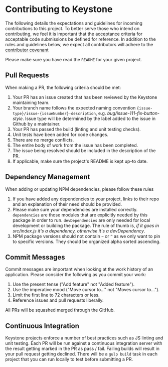 # Contributing to Keystone
The following details the expectations and guidelines for incoming contributions to this project.
To better serve those who intend on contributing, we feel it is important that the acceptance criteria
for acceptable code submissions be defined for reference.  In addition to the rules and guidelines below, we expect 
all contributors will adhere to the [contributor covenant][]

Please make sure you have read the `README` for your given project.

[contributor covenant]: http://contributor-covenant.org/version/1/2/0/

## Pull Requests
When making a PR, the following criteria should be met:

1. Your PR has an issue created that has been reviewed by the Keystone maintaining team.
2. Your branch name follows the expected naming convention `{issue-type}/issue-{issueNumber}-description`, e.g. _bug/issue-111-fix-button-style_.  Issue type will be determined by the label added to the issue in Github by a maintainer.
3. Your PR has passed the build (linting and unit testing checks).
4. Unit tests have been added for code changes.
5. There are no merge conflicts.
6. The entire body of work from the issue has been completed.
7. The issue being resolved should be included in the description of the PR.
8. If applicable, make sure the project's README is kept up-to date.

## Dependency Management
When adding or updating NPM dependencies, please follow these rules

1. If you have added any dependencies to your project, links to their repo and an explanation of their need should 
be provided.
2. Please make sure your dependencies are installed correctly.  `dependencies` are those modules that are explicitly
needed by this package in order to run.  `devDependencies` are only needed for local development or building the 
package.  The rule of thumb is, _if it goes in src/index.js it's a dependency, otherwise it's a devDependency_.
3. NPM package versions should not contain `~` or `^` as we only want to pin to specific versions.  They should be
organized alpha sorted ascending.

## Commit Messages
Commit messages are important when looking at the work history of an application.  Please consider the following as you 
commit your work:

1. Use the present tense ("Add feature" not "Added feature").
2. Use the imperative mood ("Move cursor to..." not "Moves cursor to...").
3. Limit the first line to 72 characters or less.
4. Reference issues and pull requests liberally.

All PRs will be squashed merged through the GitHub.

## Continuous Integration
Keystone projects enforce a number of best practices such as JS linting and unit testing.  Each PR will be run against
a continuous integration server with the result getting marked in the PR as pass / fail.  Failing builds will result
in your pull request getting declined.  There will be a `gulp build` task in each project that you can run locally
to test before submitting a PR.
